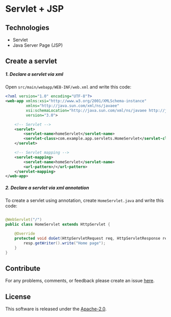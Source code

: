 # Servlet + JSP

## Technologies
- Servlet
- Java Server Page (JSP)

## Create a servlet

##### 1. Declare a servlet via xml
Open `src/main/webapp/WEB-INF/web.xml` and write this code:
```xml
<?xml version="1.0" encoding="UTF-8"?>
<web-app xmlns:xsi="http://www.w3.org/2001/XMLSchema-instance"
         xmlns="http://java.sun.com/xml/ns/javaee"
         xsi:schemaLocation="http://java.sun.com/xml/ns/javaee http://java.sun.com/xml/ns/javaee/web-app_3_0.xsd"
         version="3.0">

    <!-- Servlet -->
    <servlet>
        <servlet-name>homeServlet</servlet-name>
        <servlet-class>com.example.app.servlets.HomeServlet</servlet-class>
    </servlet>

    <!-- Servlet mapping -->
    <servlet-mapping>
        <servlet-name>homeServlet</servlet-name>
        <url-pattern>/</url-pattern>
    </servlet-mapping>
</web-app>
```

##### 2. Declare a servlet via xml annotation
To create a servlet using annotation, create `HomeServlet.java` and write this code:
```java

@WebServlet("/")
public class HomeServlet extends HttpServlet {

    @Override
    protected void doGet(HttpServletRequest req, HttpServletResponse resp) throws ServletException, IOException {
        resp.getWriter().write("Home page");
    }
}
```

## Contribute
For any problems, comments, or feedback please create an issue [here](https://github.com/egnaf/servlet-jsp-example/issues).
<br>

## License
This software is released under the [Apache-2.0](http://www.apache.org/licenses/LICENSE-2.0.txt).
